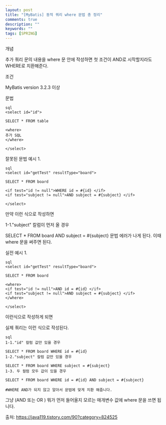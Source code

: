 ```yaml
---
layout: post
title: "[MyBatis] 동적 쿼리 where 문법 총 정리"
comments: true
description: ""
keywords: ""
tags: [SPRING]
---
```




개념

추가 쿼리 문의 내용을 where 문 안에 작성하면 첫 조건이 AND로 시작할지라도 WHERE로 치환해준다.


조건

MyBatis version 3.2.3 이상

 

문법

```
sql
<select id="id">

SELECT * FROM table

<where>
추가 SQL
</where>

</select>
```

잘못된 문법 예시 1.

```
sql
<select id="getTest" resultType="board">

SELECT * FROM board

<if test="id != null">WHERE id = #{id} </if>
<if test="subject != null">AND subject = #{subject} </if>

</select>
```

만약 이런 식으로 작성하면

 

1-1."subject" 칼럼이 먼저 올 경우

SELECT * FROM board AND subject = #{subject}
문법 에러가 나게 된다. 이때 where 문을 써주면 된다.

실전 예시 1.

```
sql
<select id="getTest" resultType="board">

SELECT * FROM board

<where>
<if test="id != null">AND id = #{id} </if>
<if test="subject != null">AND subject = #{subject} </if>
</where>

</select>
```

이런식으로 작성하게 되면

 

실제 쿼리는 이런 식으로 작성된다.

 
```
sql
1-1."id" 칼럼 값만 있을 경우

SELECT * FROM board WHERE id = #{id}
1-2."subject" 칼럼 값만 있을 경우

SELECT * FROM board WHERE subject = #{subject}
1-3. 두 컬럼 모두 값이 있을 경우

SELECT * FROM board WHERE id = #{id} AND subject = #{subject}

#WHERE AND가 되지 않고 알아서 문법에 맞게 치환 해줍니다.
```

 
그냥 (AND 또는 OR ) 뭐가 먼저 들어올지 모르는 매개변수 값에 where 문을 쓰면 됩니다. 


출처: https://java119.tistory.com/90?category=824525

